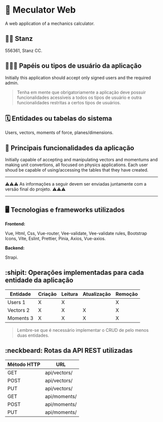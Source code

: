 # :checkered_flag: Meculator Web

A web application of a mechanics calculator. 

## :technologist: Stanz

556361, Stanz CC.

## :people_holding_hands: Papéis ou tipos de usuário da aplicação

Initially this application should accept only signed users and the required admin.

> Tenha em mente que obrigatoriamente a aplicação deve possuir funcionalidades acessíveis a todos os tipos de usuário e outra funcionalidades restritas a certos tipos de usuários.

## :spiral_calendar: Entidades ou tabelas do sistema

Users, vectors, moments of force, planes/dimensions.

## :triangular_flag_on_post:	 Principais funcionalidades da aplicação

Initially capable of accepting and manipulating vectors and momentums and making unit convertions, all focused on physics applications.
Each user shoud be capable of using/accessing the tables that they have created.


----

:warning::warning::warning: As informações a seguir devem ser enviadas juntamente com a versão final do projeto. :warning::warning::warning:


----

## :desktop_computer: Tecnologias e frameworks utilizados

**Frontend:**

Vue, Html, Css, Vue-router, Vee-validate, Vee-validate rules, Bootstrap Icons, Vite, Eslint, Prettier, Pinia, Axios, Vue-axios.

**Backend:**

Strapi.


## :shipit: Operações implementadas para cada entidade da aplicação


| Entidade| Criação | Leitura | Atualização | Remoção |
| --- | --- | --- | --- | --- |
| Users 1   |  X |  X |    | X |
| Vectors 2 |  X |  X |  X | X |
| Moments 3 |  X |  X |  X | X |

> Lembre-se que é necessário implementar o CRUD de pelo menos duas entidades.

## :neckbeard: Rotas da API REST utilizadas

| Método HTTP | URL |
| --- | --- |
| GET | api/vectors/|
| POST | api/vectors/ |
| PUT | api/vectors/ |
| GET | api/moments/|
| POST | api/moments/ |
| PUT | api/moments/ |
